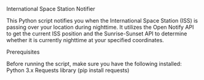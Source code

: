 International Space Station Notifier

This Python script notifies you when the International Space Station (ISS) is passing over your location during nighttime. It utilizes the Open Notify API to get the current ISS position and the Sunrise-Sunset API to determine whether it is currently nighttime at your specified coordinates.

Prerequisites

Before running the script, make sure you have the following installed:
    Python 3.x
    Requests library (pip install requests)
